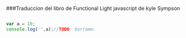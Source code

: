 ###Traduccion del libro de Functional Light javascript de kyle Sympson
```javascript

var a = 10;
console.log('',a);//TODO: borrame.

```

